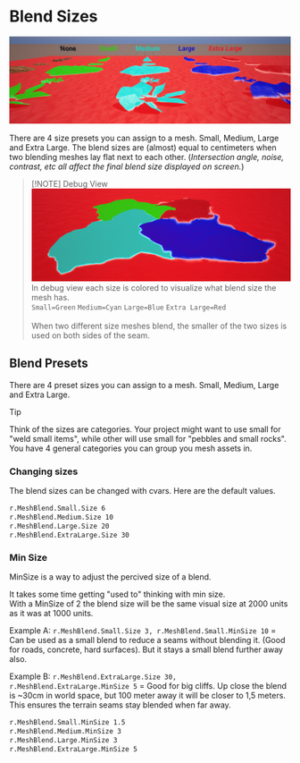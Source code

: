 # Blend Sizes

![Different blend sizes](BlendSizes.png)

There are 4 size presets you can assign to a mesh. Small, Medium, Large and Extra Large. 
The blend sizes are (almost) equal to centimeters when two blending meshes lay flat next to each other. (*Intersection angle, noise, contrast, etc all affect the final blend size displayed on screen.*)





> [!NOTE] Debug View
> ![Different blend sizes in debug view](BlendSizes_Debug.png)
> <br>
> In debug view each size is colored to visualize what blend size the mesh has.
> <br>
> `Small=Green` `Medium=Cyan` `Large=Blue` `Extra Large=Red`
> <br>
> <br>
> When two different size meshes blend, the smaller of the two sizes is used on both sides of the seam.

## Blend Presets

There are 4 preset sizes you can assign to a mesh. Small, Medium, Large and Extra Large.

> [!TIP]
> Think of the sizes are categories. Your project might want to use small for "weld small items", while other will use small for "pebbles and small rocks". You have 4 general categories you can group you mesh assets in.

### Changing sizes

The blend sizes can be changed with cvars. Here are the default values.

```
r.MeshBlend.Small.Size 6
r.MeshBlend.Medium.Size 10
r.MeshBlend.Large.Size 20
r.MeshBlend.ExtraLarge.Size 30
```

### Min Size

MinSize is a way to adjust the percived size of a blend. 

It takes some time getting "used to" thinking with min size.
<br>
With a MinSize of 2 the blend size will be the same visual size at 2000 units as it was at 1000 units.

Example A: `r.MeshBlend.Small.Size 3, r.MeshBlend.Small.MinSize 10` = Can be used as a small blend to reduce a seams without blending it. (Good for roads, concrete, hard surfaces). But it stays a small blend further away also.

Example B: `r.MeshBlend.ExtraLarge.Size 30, r.MeshBlend.ExtraLarge.MinSize 5` = Good for big cliffs. Up close the blend is ~30cm in world space, but 100 meter away it will be closer to 1,5 meters. This ensures the terrain seams stay blended when far away.

```
r.MeshBlend.Small.MinSize 1.5
r.MeshBlend.Medium.MinSize 3
r.MeshBlend.Large.MinSize 3
r.MeshBlend.ExtraLarge.MinSize 5
```